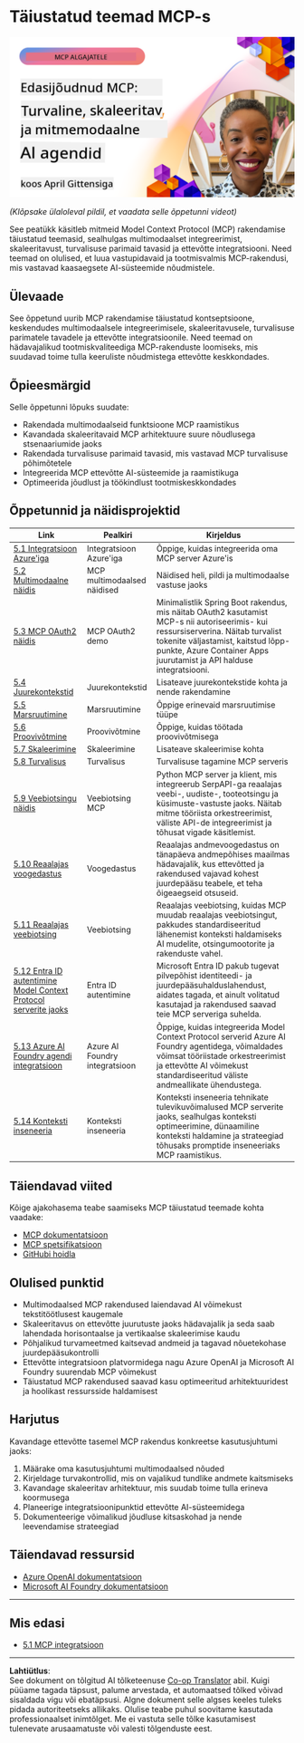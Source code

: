 <!--
CO_OP_TRANSLATOR_METADATA:
{
  "original_hash": "d204bc94ea6027d06a703b21b711ca57",
  "translation_date": "2025-10-11T12:09:20+00:00",
  "source_file": "05-AdvancedTopics/README.md",
  "language_code": "et"
}
-->
# Täiustatud teemad MCP-s

[![Täiustatud MCP: Turvalised, skaleeritavad ja multimodaalsed AI-agentid](../../../translated_images/06.42259eaf91fccfc6d06ef1c126c9db04bbff9e5f60a87b782a2ec2616163142f.et.png)](https://youtu.be/4yjmGvJzYdY)

_(Klõpsake ülaloleval pildil, et vaadata selle õppetunni videot)_

See peatükk käsitleb mitmeid Model Context Protocol (MCP) rakendamise täiustatud teemasid, sealhulgas multimodaalset integreerimist, skaleeritavust, turvalisuse parimaid tavasid ja ettevõtte integratsiooni. Need teemad on olulised, et luua vastupidavaid ja tootmisvalmis MCP-rakendusi, mis vastavad kaasaegsete AI-süsteemide nõudmistele.

## Ülevaade

See õppetund uurib MCP rakendamise täiustatud kontseptsioone, keskendudes multimodaalsele integreerimisele, skaleeritavusele, turvalisuse parimatele tavadele ja ettevõtte integratsioonile. Need teemad on hädavajalikud tootmiskvaliteediga MCP-rakenduste loomiseks, mis suudavad toime tulla keeruliste nõudmistega ettevõtte keskkondades.

## Õpieesmärgid

Selle õppetunni lõpuks suudate:

- Rakendada multimodaalseid funktsioone MCP raamistikus
- Kavandada skaleeritavaid MCP arhitektuure suure nõudlusega stsenaariumide jaoks
- Rakendada turvalisuse parimaid tavasid, mis vastavad MCP turvalisuse põhimõtetele
- Integreerida MCP ettevõtte AI-süsteemide ja raamistikuga
- Optimeerida jõudlust ja töökindlust tootmiskeskkondades

## Õppetunnid ja näidisprojektid

| Link | Pealkiri | Kirjeldus |
|------|---------|-----------|
| [5.1 Integratsioon Azure'iga](./mcp-integration/README.md) | Integratsioon Azure'iga | Õppige, kuidas integreerida oma MCP server Azure'is |
| [5.2 Multimodaalne näidis](./mcp-multi-modality/README.md) | MCP multimodaalsed näidised | Näidised heli, pildi ja multimodaalse vastuse jaoks |
| [5.3 MCP OAuth2 näidis](../../../05-AdvancedTopics/mcp-oauth2-demo) | MCP OAuth2 demo | Minimalistlik Spring Boot rakendus, mis näitab OAuth2 kasutamist MCP-s nii autoriseerimis- kui ressursiserverina. Näitab turvalist tokenite väljastamist, kaitstud lõpp-punkte, Azure Container Apps juurutamist ja API halduse integratsiooni. |
| [5.4 Juurekontekstid](./mcp-root-contexts/README.md) | Juurekontekstid | Lisateave juurekontekstide kohta ja nende rakendamine |
| [5.5 Marsruutimine](./mcp-routing/README.md) | Marsruutimine | Õppige erinevaid marsruutimise tüüpe |
| [5.6 Proovivõtmine](./mcp-sampling/README.md) | Proovivõtmine | Õppige, kuidas töötada proovivõtmisega |
| [5.7 Skaleerimine](./mcp-scaling/README.md) | Skaleerimine | Lisateave skaleerimise kohta |
| [5.8 Turvalisus](./mcp-security/README.md) | Turvalisus | Turvalisuse tagamine MCP serveris |
| [5.9 Veebiotsingu näidis](./web-search-mcp/README.md) | Veebiotsing MCP | Python MCP server ja klient, mis integreerub SerpAPI-ga reaalajas veebi-, uudiste-, tooteotsingu ja küsimuste-vastuste jaoks. Näitab mitme tööriista orkestreerimist, väliste API-de integreerimist ja tõhusat vigade käsitlemist. |
| [5.10 Reaalajas voogedastus](./mcp-realtimestreaming/README.md) | Voogedastus | Reaalajas andmevoogedastus on tänapäeva andmepõhises maailmas hädavajalik, kus ettevõtted ja rakendused vajavad kohest juurdepääsu teabele, et teha õigeaegseid otsuseid. |
| [5.11 Reaalajas veebiotsing](./mcp-realtimesearch/README.md) | Veebiotsing | Reaalajas veebiotsing, kuidas MCP muudab reaalajas veebiotsingut, pakkudes standardiseeritud lähenemist konteksti haldamiseks AI mudelite, otsingumootorite ja rakenduste vahel. |
| [5.12 Entra ID autentimine Model Context Protocol serverite jaoks](./mcp-security-entra/README.md) | Entra ID autentimine | Microsoft Entra ID pakub tugevat pilvepõhist identiteedi- ja juurdepääsuhalduslahendust, aidates tagada, et ainult volitatud kasutajad ja rakendused saavad teie MCP serveriga suhelda. |
| [5.13 Azure AI Foundry agendi integratsioon](./mcp-foundry-agent-integration/README.md) | Azure AI Foundry integratsioon | Õppige, kuidas integreerida Model Context Protocol serverid Azure AI Foundry agentidega, võimaldades võimsat tööriistade orkestreerimist ja ettevõtte AI võimekust standardiseeritud väliste andmeallikate ühendustega. |
| [5.14 Konteksti inseneeria](./mcp-contextengineering/README.md) | Konteksti inseneeria | Konteksti inseneeria tehnikate tulevikuvõimalused MCP serverite jaoks, sealhulgas konteksti optimeerimine, dünaamiline konteksti haldamine ja strateegiad tõhusaks promptide inseneeriaks MCP raamistikus. |

## Täiendavad viited

Kõige ajakohasema teabe saamiseks MCP täiustatud teemade kohta vaadake:
- [MCP dokumentatsioon](https://modelcontextprotocol.io/)
- [MCP spetsifikatsioon](https://spec.modelcontextprotocol.io/)
- [GitHubi hoidla](https://github.com/modelcontextprotocol)

## Olulised punktid

- Multimodaalsed MCP rakendused laiendavad AI võimekust tekstitöötlusest kaugemale
- Skaleeritavus on ettevõtte juurutuste jaoks hädavajalik ja seda saab lahendada horisontaalse ja vertikaalse skaleerimise kaudu
- Põhjalikud turvameetmed kaitsevad andmeid ja tagavad nõuetekohase juurdepääsukontrolli
- Ettevõtte integratsioon platvormidega nagu Azure OpenAI ja Microsoft AI Foundry suurendab MCP võimekust
- Täiustatud MCP rakendused saavad kasu optimeeritud arhitektuuridest ja hoolikast ressursside haldamisest

## Harjutus

Kavandage ettevõtte tasemel MCP rakendus konkreetse kasutusjuhtumi jaoks:

1. Määrake oma kasutusjuhtumi multimodaalsed nõuded
2. Kirjeldage turvakontrollid, mis on vajalikud tundlike andmete kaitsmiseks
3. Kavandage skaleeritav arhitektuur, mis suudab toime tulla erineva koormusega
4. Planeerige integratsioonipunktid ettevõtte AI-süsteemidega
5. Dokumenteerige võimalikud jõudluse kitsaskohad ja nende leevendamise strateegiad

## Täiendavad ressursid

- [Azure OpenAI dokumentatsioon](https://learn.microsoft.com/en-us/azure/ai-services/openai/)
- [Microsoft AI Foundry dokumentatsioon](https://learn.microsoft.com/en-us/ai-services/)

---

## Mis edasi

- [5.1 MCP integratsioon](./mcp-integration/README.md)

---

**Lahtiütlus**:  
See dokument on tõlgitud AI tõlketeenuse [Co-op Translator](https://github.com/Azure/co-op-translator) abil. Kuigi püüame tagada täpsust, palume arvestada, et automaatsed tõlked võivad sisaldada vigu või ebatäpsusi. Algne dokument selle algses keeles tuleks pidada autoriteetseks allikaks. Olulise teabe puhul soovitame kasutada professionaalset inimtõlget. Me ei vastuta selle tõlke kasutamisest tulenevate arusaamatuste või valesti tõlgenduste eest.